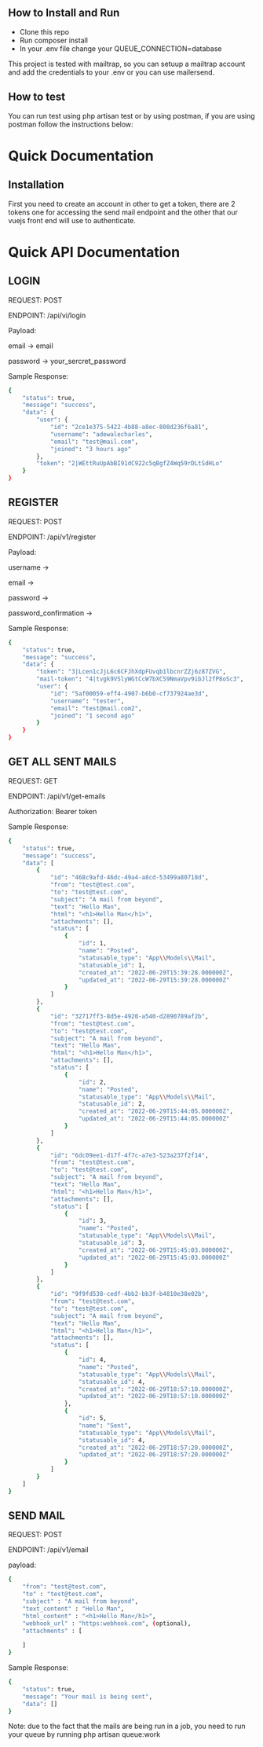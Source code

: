 ## How to Install and Run

<p>
<ul>
<li>Clone this repo</li>
<li>Run composer install</li>
<li>In your .env file change your QUEUE_CONNECTION=database</li>
</ul>
</p>

<p>This project is tested with mailtrap, so you can setuup a mailtrap account and add the credentials to your .env or you can use mailersend.</p>

## How to test

<p>You can run test using php artisan test or by using postman, if you are using postman follow the instructions below:</p>

# Quick Documentation

## Installation

First you need to create an account in other to get a token, there are 2 tokens one for accessing the send mail endpoint and the other that our vuejs front end will use to authenticate.

# Quick API Documentation

## LOGIN

REQUEST: POST

ENDPOINT: /api/vi/login

Payload:

email -> email

password -> your_sercret_password

Sample Response:

```bash
{
    "status": true,
    "message": "success",
    "data": {
        "user": {
            "id": "2ce1e375-5422-4b88-a8ec-808d236f6a81",
            "username": "adewalecharles",
            "email": "test@mail.com",
            "joined": "3 hours ago"
        },
        "token": "2|WEttRuUpAbBI91dC922c5qBgfZ4Wq59rDLtSdHLo"
    }
}
```

## REGISTER

REQUEST: POST

ENDPOINT: /api/v1/register

Payload:

username ->

email ->

password ->

password_confirmation ->

Sample Response:

```bash
{
    "status": true,
    "message": "success",
    "data": {
        "token": "3|Lcen1cJjL6c6CFJhXdpFUvqb1lbcnrZZj6z87ZVG",
        "mail-token": "4|tvgk9VSlyWGtCcW7bXCS9NmaVpv9ibJl2fP8oSc3",
        "user": {
            "id": "5af00059-eff4-4907-b6b0-cf737924ae3d",
            "username": "tester",
            "email": "test@mail.com2",
            "joined": "1 second ago"
        }
    }
}
```

## GET ALL SENT MAILS
REQUEST: GET

ENDPOINT: /api/v1/get-emails

Authorization: Bearer token

Sample Response: 
```bash
{
    "status": true,
    "message": "success",
    "data": [
        {
            "id": "468c9afd-46dc-49a4-a8cd-53499a80718d",
            "from": "test@test.com",
            "to": "test@test.com",
            "subject": "A mail from beyond",
            "text": "Hello Man",
            "html": "<h1>Hello Man</h1>",
            "attachments": [],
            "status": [
                {
                    "id": 1,
                    "name": "Posted",
                    "statusable_type": "App\\Models\\Mail",
                    "statusable_id": 1,
                    "created_at": "2022-06-29T15:39:28.000000Z",
                    "updated_at": "2022-06-29T15:39:28.000000Z"
                }
            ]
        },
        {
            "id": "32717ff3-8d5e-4920-a540-d2890789af2b",
            "from": "test@test.com",
            "to": "test@test.com",
            "subject": "A mail from beyond",
            "text": "Hello Man",
            "html": "<h1>Hello Man</h1>",
            "attachments": [],
            "status": [
                {
                    "id": 2,
                    "name": "Posted",
                    "statusable_type": "App\\Models\\Mail",
                    "statusable_id": 2,
                    "created_at": "2022-06-29T15:44:05.000000Z",
                    "updated_at": "2022-06-29T15:44:05.000000Z"
                }
            ]
        },
        {
            "id": "6dc09ee1-d17f-4f7c-a7e3-523a237f2f14",
            "from": "test@test.com",
            "to": "test@test.com",
            "subject": "A mail from beyond",
            "text": "Hello Man",
            "html": "<h1>Hello Man</h1>",
            "attachments": [],
            "status": [
                {
                    "id": 3,
                    "name": "Posted",
                    "statusable_type": "App\\Models\\Mail",
                    "statusable_id": 3,
                    "created_at": "2022-06-29T15:45:03.000000Z",
                    "updated_at": "2022-06-29T15:45:03.000000Z"
                }
            ]
        },
        {
            "id": "9f9fd538-cedf-4bb2-bb3f-b4810e38e02b",
            "from": "test@test.com",
            "to": "test@test.com",
            "subject": "A mail from beyond",
            "text": "Hello Man",
            "html": "<h1>Hello Man</h1>",
            "attachments": [],
            "status": [
                {
                    "id": 4,
                    "name": "Posted",
                    "statusable_type": "App\\Models\\Mail",
                    "statusable_id": 4,
                    "created_at": "2022-06-29T18:57:10.000000Z",
                    "updated_at": "2022-06-29T18:57:10.000000Z"
                },
                {
                    "id": 5,
                    "name": "Sent",
                    "statusable_type": "App\\Models\\Mail",
                    "statusable_id": 4,
                    "created_at": "2022-06-29T18:57:20.000000Z",
                    "updated_at": "2022-06-29T18:57:20.000000Z"
                }
            ]
        }
    ]
}
```

## SEND MAIL

REQUEST: POST

ENDPOINT: /api/v1/email

payload: 
```bash
{
    "from": "test@test.com",
    "to" : "test@test.com",
    "subject" : "A mail from beyond",
    "text_content" : "Hello Man",
    "html_content" : "<h1>Hello Man</h1>",
    "webhook_url" : "https:webhook.com", (optional),
    "attachments" : [
    
    ]
}
```

Sample Response:

```bash
{
    "status": true,
    "message": "Your mail is being sent",
    "data": []
}
```

Note: due to the fact that the mails are being run in a job, you need to run your queue by running php artisan queue:work






